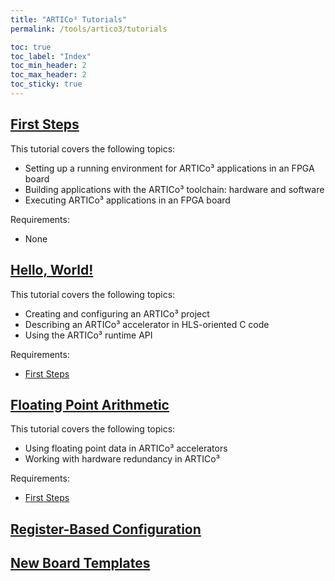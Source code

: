 ```yaml
---
title: "ARTICo³ Tutorials"
permalink: /tools/artico3/tutorials

toc: true
toc_label: "Index"
toc_min_header: 2
toc_max_header: 2
toc_sticky: true
---
```


## [First Steps](/tools/artico3/tutorials/setup)

This tutorial covers the following topics:

* Setting up a running environment for ARTICo³ applications in an FPGA board
* Building applications with the ARTICo³ toolchain: hardware and software
* Executing ARTICo³ applications in an FPGA board

Requirements:

* None


## [Hello, World!](/tools/artico3/tutorials/matmul)

This tutorial covers the following topics:

* Creating and configuring an ARTICo³ project
* Describing an ARTICo³ accelerator in HLS-oriented C code
* Using the ARTICo³ runtime API

Requirements:

* [First Steps](/tools/artico3/tutorials/setup)


## [Floating Point Arithmetic](/tools/artico3/tutorials/matmulfp)

This tutorial covers the following topics:

* Using floating point data in ARTICo³ accelerators
* Working with hardware redundancy in ARTICo³

Requirements:

* [First Steps](/tools/artico3/tutorials/setup)


## [Register-Based Configuration](/tools/artico3/tutorials/regconf)



## [New Board Templates](/tools/artico3/tutorials/newboard)
